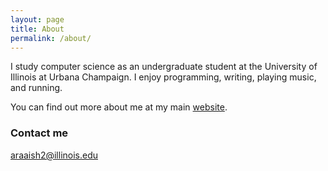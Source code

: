 ```yaml
---
layout: page
title: About
permalink: /about/
---
```


I study computer science as an undergraduate student at the University of Illinois at Urbana Champaign. I enjoy programming, writing, playing music, and running.


You can find out more about me at my main [website](https://www.araaishpaul.com).

### Contact me

[araaish2@illinois.edu](mailto:araaish2@illinois.edu)
